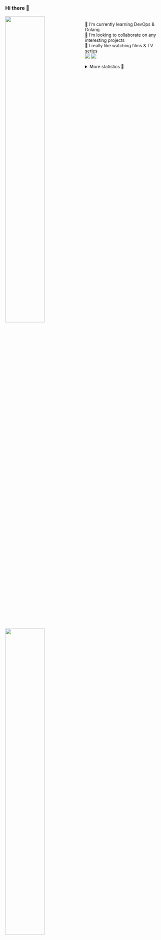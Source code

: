 ### Hi there 👋


[<img align="left" width="50%" src="https://github-readme-stats.vercel.app/api?username=rufusnufus&hide=issues&show_icons=true&count_private=true&theme=transparent&title_color=FF6F40&text_color=FBF9F8&icon_color=F48242&hide_border=true&hide_title=true#gh-dark-mode-only">](https://metrics.lecoq.io/rufusnufus#gh-dark-mode-only)
[<img align="left" width="50%" src="https://github-readme-stats.vercel.app/api?username=rufusnufus&hide=issues&show_icons=true&count_private=true&theme=transparent&title_color=FF6533&text_color=4D4644&icon_color=FF8038&hide_border=true&hide_title=true#gh-light-mode-only">](https://metrics.lecoq.io/rufusnufus#gh-light-mode-only)

<p>
  <br>
  🌱 I’m currently learning DevOps & Golang</br>
  👯 I’m looking to collaborate on any interesting projects</br>
  🎥 I really like watching films & TV series</br>
  <a href="https://linkedin.com/in/rufusnufus"><img src="https://img.shields.io/badge/linkedin-0077B5.svg?style=for-the-badge&logo=linkedin&logoColor=white"/></a>
  <a href="https://t.me/rufusnufus"><img src="https://img.shields.io/badge/-telegram-black?style=for-the-badge&color=blue&logo=telegram"/></a>
</p>

<p text-align="left">
<details>
  <summary>More statistics 👀</summary><br/>

<!--START_SECTION:waka-->
![Code Time](http://img.shields.io/badge/Code%20Time-764%20hrs%2047%20mins-blue)

![Profile Views](http://img.shields.io/badge/Profile%20Views-0-blue)

**I'm an Early 🐤** 

```text
🌞 Morning                6626 commits        █████░░░░░░░░░░░░░░░░░░░░   20.65 % 
🌆 Daytime                18726 commits       ███████████████░░░░░░░░░░   58.35 % 
🌃 Evening                6026 commits        █████░░░░░░░░░░░░░░░░░░░░   18.78 % 
🌙 Night                  713 commits         █░░░░░░░░░░░░░░░░░░░░░░░░   02.22 % 
```
📅 **I'm Most Productive on Wednesday** 

```text
Monday                   6463 commits        █████░░░░░░░░░░░░░░░░░░░░   20.14 % 
Tuesday                  5497 commits        ████░░░░░░░░░░░░░░░░░░░░░   17.13 % 
Wednesday                7090 commits        ██████░░░░░░░░░░░░░░░░░░░   22.09 % 
Thursday                 5906 commits        █████░░░░░░░░░░░░░░░░░░░░   18.40 % 
Friday                   5763 commits        ████░░░░░░░░░░░░░░░░░░░░░   17.96 % 
Saturday                 782 commits         █░░░░░░░░░░░░░░░░░░░░░░░░   02.44 % 
Sunday                   590 commits         ░░░░░░░░░░░░░░░░░░░░░░░░░   01.84 % 
```


📊 **This Week I Spent My Time On** 

```text
💬 Programming Languages: 
No Activity Tracked This Week

🔥 Editors: 
No Activity Tracked This Week
```

**I Mostly Code in Go** 

```text
Go                       21 repos            █████░░░░░░░░░░░░░░░░░░░░   19.27 % 
Python                   19 repos            ████░░░░░░░░░░░░░░░░░░░░░   17.43 % 
Shell                    6 repos             █░░░░░░░░░░░░░░░░░░░░░░░░   05.50 % 
Smarty                   5 repos             █░░░░░░░░░░░░░░░░░░░░░░░░   04.59 % 
Kotlin                   3 repos             █░░░░░░░░░░░░░░░░░░░░░░░░   02.75 % 
```




 Last Updated on 05/07/2024 00:57:51 UTC
<!--END_SECTION:waka-->

</details>
</p>
